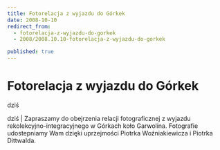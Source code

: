 ```yaml
---
title: Fotorelacja z wyjazdu do Górkek
date: 2008-10-10
redirect_from: 
  - fotorelacja-z-wyjazdu-do-gorkek
  - 2008/2008.10.10-fotorelacja-z-wyjazdu-do-gorkek

published: true
---
```




# Fotorelacja z wyjazdu do Górkek

<time>dziś</time>

dziś | 
Zapraszamy do obejrzenia relacji fotograficznej z wyjazdu rekolekcyjno-integracyjnego w Górkach koło Garwolina. 
Fotografie udostepniamy Wam dzięki uprzejmości Piotrka Woźniakiewicza i Piotrka Dittwalda.


<!--CONTENT FROM OLD SERVER (jos before 2013): dziś | 
Zapraszamy do obejrzenia relacji fotograficznej z wyjazdu rekolekcyjno-integracyjnego w Górkach koło Garwolina. 


Fotografie udostepniamy Wam dzięki uprzejmości Piotrka Woźniakiewicza i Piotrka Dittwalda.

-->

<!--{{json:{"created_date":"2008-10-10 15:37:13","publish_down":"0000-00-00 00:00:00","id":"658"}}}-->